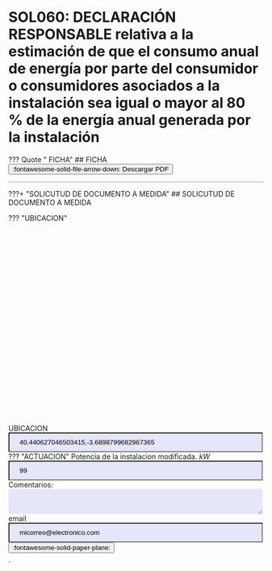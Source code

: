  
# SOL060: DECLARACIÓN RESPONSABLE relativa a la estimación de que el consumo anual de energía por parte del consumidor o consumidores asociados a la instalación sea igual o mayor al 80 % de la energía anual generada por la instalación
??? Quote " FICHA"
    ##  FICHA
    <a href="../SOL060: ficha.pdf" download><button class='md-button md-button--primary' id='download-btn'>:fontawesome-solid-file-arrow-down: Descargar PDF</button></a>
    <div id='pdf-container-SOL060: ficha.pdf' data-pdf-url='../SOL060: ficha.pdf' style='border: 1px solid #ccc; width: 100%; height: auto; overflow: auto;'></div>
<style>input {background-color: lavender; padding: 10px 20px; width: 100%;}</style>
<style>select {background-color: lavender; border: none; padding: 10px 20px; width: 100%;}</style>
<style>textarea {background-color: lavender; border: none; padding: 10px 20px; width: 100%;}</style>
???+  "SOLICUTUD DE DOCUMENTO A MEDIDA"
    ## SOLICUTUD DE DOCUMENTO A MEDIDA
    <form action='mailto:ibercae@gmail.com?subject=SOL060' method='post' enctype='text/plain'>
    ???  "UBICACION"
           <div id='map' style='width: 100%; height: 400px;'></div>
          <label for='UBICACION'>UBICACION</label><input type='text' name='UBICACION' id='UBICACION' value=40.440627046503415,-3.6898799682967365 required><br>
    ??? "ACTUACION"
          <label>Potencia de la instalacion modificada. $kW$</label><input type='text' name='PC' id='Potencia de la instalacion modificada' value=99 required><br>
    <label for='comentarios'>Comentarios:</label><br><textarea id='comentarios' name='comentarios' rows='2' cols='50'></textarea><br>
    <label for='email'>email</label><input type='text' name='email' id='email' value=micorreo@electronico.com required><br>
    <button class='md-button md-button--primary' id='email-btn' type='submit' value='Submit' >:fontawesome-solid-paper-plane:</button>
    </form>

<script type='module'>
    import * as pdfjsLib from '/js/pdfjs/pdf.mjs';
    document.addEventListener('DOMContentLoaded', function () {
        pdfjsLib.GlobalWorkerOptions.workerSrc = '/js/pdfjs/pdf.worker.mjs';
        function renderPage(pdf, pageNumber, container) {
            return pdf.getPage(pageNumber).then(page => {
                const viewport = page.getViewport({ scale: 1 });
                const containerWidth = container.clientWidth;
                const scale = containerWidth / viewport.width;
                const scaledViewport = page.getViewport({ scale });
                const canvas = document.createElement('canvas');
                canvas.className = 'pdf-page';
                const context = canvas.getContext('2d');
                canvas.style.width = `${scaledViewport.width}px`;
                canvas.style.height = `${scaledViewport.height}px`;
                const resolutionScale = 2;
                canvas.height = scaledViewport.height * resolutionScale;
                canvas.width = scaledViewport.width * resolutionScale;
                container.appendChild(canvas);
                const renderContext = {
                    canvasContext: context,
                    viewport: page.getViewport({ scale: scale * resolutionScale })
                };
                return page.render(renderContext).promise;
            });
        }
        function renderPdf(url, container) {
            return pdfjsLib.getDocument(url).promise.then(pdf => {
                console.log(`PDF cargado en ${container.id}`);
                const totalPages = pdf.numPages;
                const renderPromises = [];
                for (let pageNumber = 1; pageNumber <= totalPages; pageNumber++) {
                    renderPromises.push(renderPage(pdf, pageNumber, container));
                }
                return Promise.all(renderPromises);
            }).then(() => {
                console.log(`Todas las páginas renderizadas en ${container.id}`);
            }).catch(reason => {
                console.error(reason);
            });
        }
        function setupPdfContainers() {
            document.querySelectorAll('[data-pdf-url]').forEach(container => {
                const url = container.getAttribute('data-pdf-url');
                renderPdf(url, container);
            });
        }
        function setupDownloadButtons() {
            document.querySelectorAll('[id^="download-btn-"]').forEach(button => {
                const index = button.id.split('-').pop();
                const url = document.getElementById(`pdf-container-${index}`).getAttribute('data-pdf-url');
                button.addEventListener('click', function () {
                    window.location.href = url;
                });
            });
        }
        setupPdfContainers();
        setupDownloadButtons();
    });
</script>
<script data-require='leaflet@0.7.3' data-semver='0.7.3'
    src='https://cdnjs.cloudflare.com/ajax/libs/leaflet/0.7.3/leaflet.js'>
</script>
<link data-require='leaflet@0.7.3' data-semver='0.7.3' rel='stylesheet'
    href='//cdnjs.cloudflare.com/ajax/libs/leaflet/0.7.3/leaflet.css' />`
<script>
  var tileLayer = new L.TileLayer('http://{s}.tile.openstreetmap.org/{z}/{x}/{y}.png', {
    'attribution': 'Map data © <a href="http://openstreetmap.org">OpenStreetMap</a> contributors'
  });
  var map = new L.Map('map', {
  'center': [40.440627046503415, -3.6898799682967365],
    'zoom': 5,
    'layers': [tileLayer]
  });
  var marker = L.marker([40.440627046503415, -3.6898799682967365]).addTo(map);map.on('click', function (e) {
    if (marker) {
      map.removeLayer(marker);
    }
    marker = new L.Marker(e.latlng).addTo(map);
    document.getElementById('UBICACION').value = [e.latlng.lat, e.latlng.lng];
  });
</script>
<script type='text/javascript'>  window.MathJax = {    tex: {      inlineMath: [['$', '$'], ['\(', '\)']],      displayMath: [['$$', '$$'], ['\[', '\]']]    }  };</script>
<script src="https://utteranc.es/client.js"
            repo="asolear/ibercae"
            issue-term="pathname"
            theme="github-light"
            crossorigin="anonymous"
            async>
</script>
            
